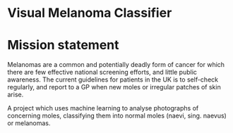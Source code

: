 # Visual Melanoma Classifier

# Mission statement
Melanomas are a common and potentially deadly form of cancer for which there are few effective national screening efforts, and little public awareness. The current guidelines for patients in the UK is to self-check regularly, and report to a GP when new moles or irregular patches of skin arise.

A project which uses machine learning to analyse photographs of concerning moles, classifying them into normal moles (naevi, sing. naevus) or melanomas.

